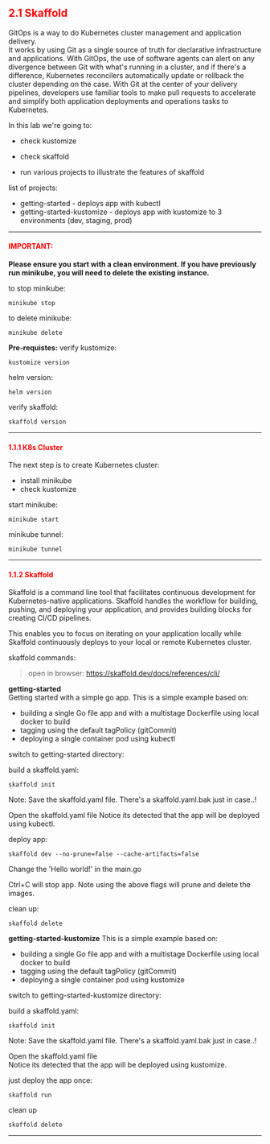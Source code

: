 ## <font color='red'> 2.1 Skaffold </font>
GitOps is a way to do Kubernetes cluster management and application delivery.  
It works by using Git as a single source of truth for declarative infrastructure and applications. With GitOps, the use of software agents can alert on any divergence between Git with what's running in a cluster, and if there's a difference, Kubernetes reconcilers automatically update or rollback the cluster depending on the case. 
With Git at the center of your delivery pipelines, developers use familiar tools to make pull requests to accelerate and simplify both application deployments and operations tasks to Kubernetes.

In this lab we're going to:
* check kustomize
* check skaffold

* run various projects to illustrate the features of skaffold

list of projects:
* getting-started - deploys app with kubectl
* getting-started-kustomize - deploys app with kustomize to 3 environments (dev, staging, prod) 


---

#### <font color='red'>IMPORTANT:</font> 
<strong>Please ensure you start with a clean environment. 
If you have previously run minikube, you will need to delete the existing instance.</strong>

to stop  minikube:
```
minikube stop
```
to delete  minikube:
```
minikube delete
```

**Pre-requistes:**
verify kustomize:
```
kustomize version
```
helm version:
```
helm version
```
verify skaffold:
```
skaffold version
```

---

#### <font color='red'> 1.1.1 K8s Cluster </font>
The next step is to create Kubernetes cluster: 
* install minikube
* check kustomize

start minikube:
```
minikube start
```
minikube tunnel:
```
minikube tunnel
```

---

#### <font color='red'> 1.1.2 Skaffold </font>
Skaffold is a command line tool that facilitates continuous development for Kubernetes-native applications. Skaffold handles the workflow for building, pushing, and deploying your application, and provides building blocks for creating CI/CD pipelines. 

This enables you to focus on iterating on your application locally while Skaffold continuously deploys to your local or remote Kubernetes cluster.

skaffold commands:

  > open in browser: https://skaffold.dev/docs/references/cli/


**getting-started**  
Getting started with a simple go app.
This is a simple example based on:
* building a single Go file app and with a multistage Dockerfile using local docker to build
* tagging using the default tagPolicy (gitCommit)
* deploying a single container pod using kubectl

switch to getting-started directory:  

build a skaffold.yaml:
```
skaffold init
```
Note: Save the skaffold.yaml file.  There's a skaffold.yaml.bak just in case..!

Open the skaffold.yaml file
Notice its detected that the app will be deployed using kubectl.

deploy app:
```
skaffold dev --no-prune=false --cache-artifacts=false
```
Change the 'Hello world!' in the main.go

Ctrl+C will stop app. Note using the above flags will prune and delete the images.

clean up:
```
skaffold delete
```

**getting-started-kustomize**
This is a simple example based on:
* building a single Go file app and with a multistage Dockerfile using local docker to build
* tagging using the default tagPolicy (gitCommit)
* deploying a single container pod using kustomize

switch to getting-started-kustomize directory:  

build a skaffold.yaml:
```
skaffold init
```
Note: Save the skaffold.yaml file.  There's a skaffold.yaml.bak just in case..!

Open the skaffold.yaml file  
Notice its detected that the app will be deployed using kustomize.

just deploy the app once:
```
skaffold run
```

clean up
```
skaffold delete
```

---